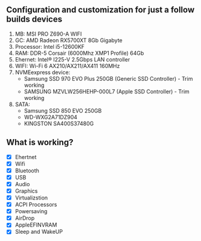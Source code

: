 ## Configuration and customization for just a follow builds devices

1. MB: MSI PRO Z690-A WIFI
2. GC: AMD Radeon RX5700XT 8Gb Gigabyte
3. Processor: Intel i5-12600KF
4. RAM: DDR-5 Corsair (6000Mhz XMP1 Profile) 64Gb
5. Ehernet: Intel® I225-V 2.5Gbps LAN controller
6. WIFI: Wi-Fi 6 AX210/AX211/AX411 160MHz
7. NVMEexpress device:
   - Samsung SSD 970 EVO Plus 250GB (Generic SSD Controller) - Trim working
   - SAMSUNG MZVLW256HEHP-000L7 (Apple SSD Controller) - Trim working
8. SATA:
   - Samsung SSD 850 EVO 250GB
   - WD-WXG2A71DZ904
   - KINGSTON SA400S37480G


## What is working?
- [x] Ehertnet
- [x] Wifi
- [x] Bluetooth
- [x] USB
- [x] Audio
- [x] Graphics
- [x] Virtualizstion
- [x] ACPI Processors
- [x] Powersaving
- [x] AirDrop
- [x] AppleEFINVRAM
- [X] Sleep and WakeUP
